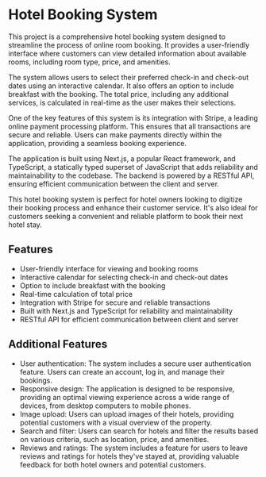 # Hotel Booking System

This project is a comprehensive hotel booking system designed to streamline the process of online room booking. It provides a user-friendly interface where customers can view detailed information about available rooms, including room type, price, and amenities.

The system allows users to select their preferred check-in and check-out dates using an interactive calendar. It also offers an option to include breakfast with the booking. The total price, including any additional services, is calculated in real-time as the user makes their selections.

One of the key features of this system is its integration with Stripe, a leading online payment processing platform. This ensures that all transactions are secure and reliable. Users can make payments directly within the application, providing a seamless booking experience.

The application is built using Next.js, a popular React framework, and TypeScript, a statically typed superset of JavaScript that adds reliability and maintainability to the codebase. The backend is powered by a RESTful API, ensuring efficient communication between the client and server.

This hotel booking system is perfect for hotel owners looking to digitize their booking process and enhance their customer service. It's also ideal for customers seeking a convenient and reliable platform to book their next hotel stay.

## Features

- User-friendly interface for viewing and booking rooms
- Interactive calendar for selecting check-in and check-out dates
- Option to include breakfast with the booking
- Real-time calculation of total price
- Integration with Stripe for secure and reliable transactions
- Built with Next.js and TypeScript for reliability and maintainability
- RESTful API for efficient communication between client and server

## Additional Features

- User authentication: The system includes a secure user authentication feature. Users can create an account, log in, and manage their bookings.
- Responsive design: The application is designed to be responsive, providing an optimal viewing experience across a wide range of devices, from desktop computers to mobile phones.
- Image upload: Users can upload images of their hotels, providing potential customers with a visual overview of the property.
- Search and filter: Users can search for hotels and filter the results based on various criteria, such as location, price, and amenities.
- Reviews and ratings: The system includes a feature for users to leave reviews and ratings for hotels they've stayed at, providing valuable feedback for both hotel owners and potential customers.
